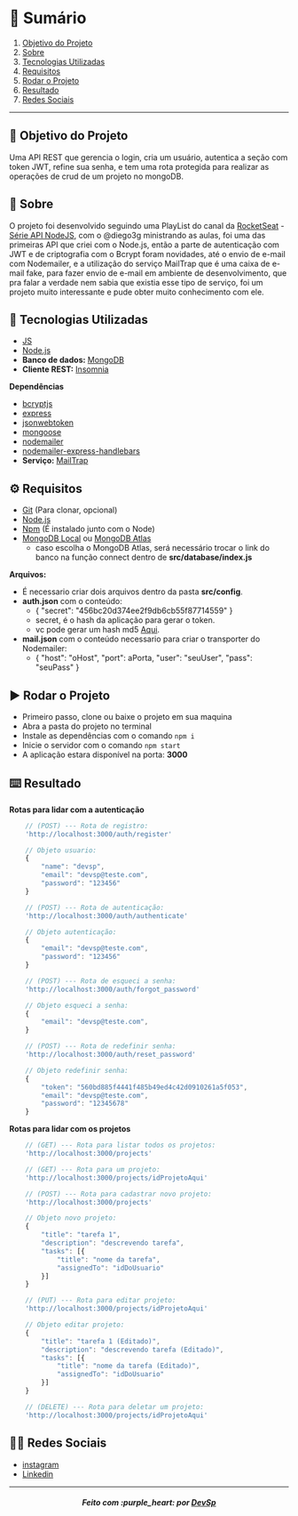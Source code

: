 # :pushpin: Sumário

1. [Objetivo do Projeto](#dart-objetivo-do-projeto)
2. [Sobre](#page_with_curl-sobre)
3. [Tecnologias Utilizadas](#rocket-tecnologias-utilizadas)
4. [Requisitos](#gear-requisitos)
5. [Rodar o Projeto](#arrow_forward-rodar-o-projeto)
6. [Resultado](#keyboard-resultado)
7. [Redes Sociais](#man_technologist-redes-sociais)

---

## :dart: Objetivo do Projeto

Uma API REST que gerencia o login, cria um usuário, autentica a seção com token JWT, refine sua senha, e tem uma rota protegida para realizar as operações de crud de um projeto no mongoDB.

## :page_with_curl: Sobre

O projeto foi desenvolvido seguindo uma PlayList do canal da [RocketSeat](https://www.youtube.com/channel/UCSfwM5u0Kce6Cce8_S72olg) - [Série API NodeJS](https://www.youtube.com/playlist?list=PL85ITvJ7FLoiXVwHXeOsOuVppGbBzo2dp), com o @diego3g ministrando as aulas, foi uma das primeiras API que criei com o Node.js, então a parte de autenticação com JWT e de criptografia com o Bcrypt foram novidades, até o envio de e-mail com Nodemailer, e a utilização do serviço MailTrap que é uma caixa de e-mail fake, para fazer envio de e-mail em ambiente de desenvolvimento, que pra falar a verdade nem sabia que existia esse tipo de serviço, foi um projeto muito interessante e pude obter muito conhecimento com ele.

## :rocket: Tecnologias Utilizadas

* [JS](https://developer.mozilla.org/pt-BR/docs/Web/JavaScript)
* [Node.js](https://nodejs.org/en/)
* **Banco de dados:** [MongoDB](https://www.mongodb.com/)
* **Cliente REST:** [Insomnia](https://insomnia.rest/)

**Dependências**

* [bcryptjs](https://www.npmjs.com/package/bcryptjs)
* [express](https://expressjs.com/)
* [jsonwebtoken](https://www.npmjs.com/package/jsonwebtoken)
* [mongoose](https://mongoosejs.com/docs/index.html)
* [nodemailer](https://nodemailer.com/about/)
* [nodemailer-express-handlebars](https://www.npmjs.com/package/nodemailer-express-handlebars)
* **Serviço:** [MailTrap](https://mailtrap.io/)

## :gear: Requisitos

* [Git](https://git-scm.com/) (Para clonar, opcional)
* [Node.js](https://nodejs.org/en/)
* [Npm](https://www.npmjs.com/) (É instalado junto com o Node)
* [MongoDB Local](https://www.mongodb.com/download-center/community) ou [MongoDB Atlas](https://www.mongodb.com/cloud/atlas/signup)
    - caso escolha o MongoDB Atlas, será necessário trocar o link do banco na função connect dentro de **src/database/index.js**

**Arquivos:**

* É necessario criar dois arquivos dentro da pasta **src/config**.
* **auth.json** com o conteúdo:
    - { "secret": "456bc20d374ee2f9db6cb55f87714559" }
    - secret, é o hash da aplicação para gerar o token.
    - vc pode gerar um hash md5 [Aqui](https://www.md5hashgenerator.com/).
* **mail.json** com o conteúdo necessario para criar o transporter do Nodemailer: 
    - { "host": "oHost", "port": aPorta, "user": "seuUser", "pass": "seuPass" }

## :arrow_forward: Rodar o Projeto

* Primeiro passo, clone ou baixe o projeto em sua maquina
* Abra a pasta do projeto no terminal
* Instale as dependências com o comando `npm i` 
* Inicie o servidor com o comando `npm start` 
* A aplicação estara disponível na porta: **3000**

## :keyboard: Resultado

**Rotas para lidar com a autenticação**

``` js
    // (POST) --- Rota de registro:
    'http://localhost:3000/auth/register'

    // Objeto usuario:
    {
        "name": "devsp",
        "email": "devsp@teste.com",
        "password": "123456"
    }

    // (POST) --- Rota de autenticação:
    'http://localhost:3000/auth/authenticate'

    // Objeto autenticação:
    {
        "email": "devsp@teste.com",
        "password": "123456"
    }

    // (POST) --- Rota de esqueci a senha:
    'http://localhost:3000/auth/forgot_password'

    // Objeto esqueci a senha:
    {
        "email": "devsp@teste.com",
    }

    // (POST) --- Rota de redefinir senha:
    'http://localhost:3000/auth/reset_password'

    // Objeto redefinir senha:
    {
        "token": "560bd885f4441f485b49ed4c42d0910261a5f053",
        "email": "devsp@teste.com",
        "password": "12345678"
    }
```

**Rotas para lidar com os projetos**

``` js
    // (GET) --- Rota para listar todos os projetos:
    'http://localhost:3000/projects'

    // (GET) --- Rota para um projeto:
    'http://localhost:3000/projects/idProjetoAqui'

    // (POST) --- Rota para cadastrar novo projeto:
    'http://localhost:3000/projects'

    // Objeto novo projeto:
    {
        "title": "tarefa 1",
        "description": "descrevendo tarefa",
        "tasks": [{
            "title": "nome da tarefa",
            "assignedTo": "idDoUsuario"
        }]
    }

    // (PUT) --- Rota para editar projeto:
    'http://localhost:3000/projects/idProjetoAqui'

    // Objeto editar projeto:
    {
        "title": "tarefa 1 (Editado)",
        "description": "descrevendo tarefa (Editado)",
        "tasks": [{
            "title": "nome da tarefa (Editado)",
            "assignedTo": "idDoUsuario"
        }]
    }

    // (DELETE) --- Rota para deletar um projeto:
    'http://localhost:3000/projects/idProjetoAqui'
```

## :man_technologist: Redes Sociais

* [instagram](https://www.instagram.com/devsp011/)
* [Linkedin](https://www.linkedin.com/in/vitor-sampaio-4532451a7/)

---

<h5 align='center' >Feito com :purple_heart: por <a href="https://github.com/devsp011" target="_blank">DevSp</a> </h5>
